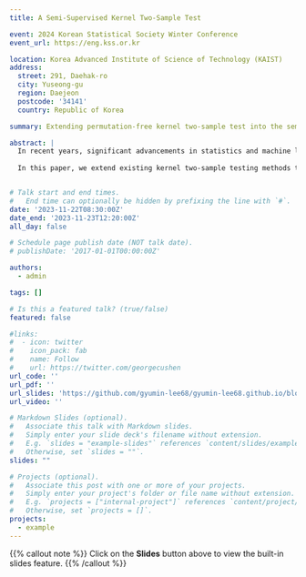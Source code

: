 ```yaml
---
title: A Semi-Supervised Kernel Two-Sample Test

event: 2024 Korean Statistical Society Winter Conference
event_url: https://eng.kss.or.kr

location: Korea Advanced Institute of Science of Technology (KAIST)
address:
  street: 291, Daehak-ro
  city: Yuseong-gu
  region: Daejeon
  postcode: '34141'
  country: Republic of Korea

summary: Extending permutation-free kernel two-sample test into the semi-supervised setting with asymptotic properties under the null and alternative hypotheses.

abstract: |
  In recent years, significant advancements in statistics and machine learning have led to the development of semi-supervised methodologies that leverage both labeled and unlabeled data. One prominent area of interest within this domain is statistical inference, such as the two-sample test. 
  
  In this paper, we extend existing kernel two-sample testing methods to a semi-supervised setting based on sample-splitting and studentization, utilizing both labeled and unlabeled data. We prove that the corresponding statistic has a standard Gaussian asymptotic distribution under the null hypothesis given certain conditions. Additionally, we prove that under stricter conditions, the statistic has a Gaussian limiting distribution with or without unlabeled data. Furthermore, we show the consistency of the suggested test against fixed alternatives and obtain an explicit expression for power when using a bilinear kernel. Numerical analysis and experimental results validate the effectiveness of our proposed method.


# Talk start and end times.
#   End time can optionally be hidden by prefixing the line with `#`.
date: '2023-11-22T08:30:00Z'
date_end: '2023-11-23T12:20:00Z'
all_day: false

# Schedule page publish date (NOT talk date).
# publishDate: '2017-01-01T00:00:00Z'

authors:
  - admin

tags: []

# Is this a featured talk? (true/false)
featured: false

#links:
#  - icon: twitter
#    icon_pack: fab
#    name: Follow
#    url: https://twitter.com/georgecushen
url_code: ''
url_pdf: ''
url_slides: 'https://github.com/gyumin-lee68/gyumin-lee68.github.io/blob/main/static/uploads/slides.pdf'
url_video: ''

# Markdown Slides (optional).
#   Associate this talk with Markdown slides.
#   Simply enter your slide deck's filename without extension.
#   E.g. `slides = "example-slides"` references `content/slides/example-slides.md`.
#   Otherwise, set `slides = ""`.
slides: ""

# Projects (optional).
#   Associate this post with one or more of your projects.
#   Simply enter your project's folder or file name without extension.
#   E.g. `projects = ["internal-project"]` references `content/project/deep-learning/index.md`.
#   Otherwise, set `projects = []`.
projects:
  - example
---
```


{{% callout note %}}
Click on the **Slides** button above to view the built-in slides feature.
{{% /callout %}}
